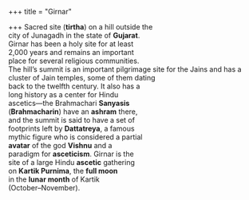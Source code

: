 +++
title = "Girnar"

+++
Sacred site (**tirtha**) on a hill outside the  
city of Junagadh in the state of **Gujarat**.  
Girnar has been a holy site for at least  
2,000 years and remains an important  
place for several religious communities.  
The hill’s summit is an important pilgrimage site for the Jains and has a cluster of Jain temples, some of them dating  
back to the twelfth century. It also has a  
long history as a center for Hindu  
ascetics—the Brahmachari **Sanyasis**  
(**Brahmacharin**) have an **ashram** there,  
and the summit is said to have a set of  
footprints left by **Dattatreya**, a famous  
mythic figure who is considered a partial  
**avatar** of the god **Vishnu** and a  
paradigm for **asceticism**. Girnar is the  
site of a large Hindu **ascetic** gathering  
on **Kartik Purnima**, the **full moon**  
in the **lunar month** of Kartik  
(October–November).